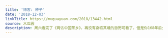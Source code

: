 ```yaml
---
title: '博客: 种子'
date: '2018-12-03'
linkTitle: https://muguayuan.com/2018/13442.html
source: 木瓜园
description: 周六看完了《两访中国茶乡》，再没有身临其境的游历可看了，但是你168年前介绍的方法依然管用，我成功让两棵桔子籽发芽生根了。
---
```

